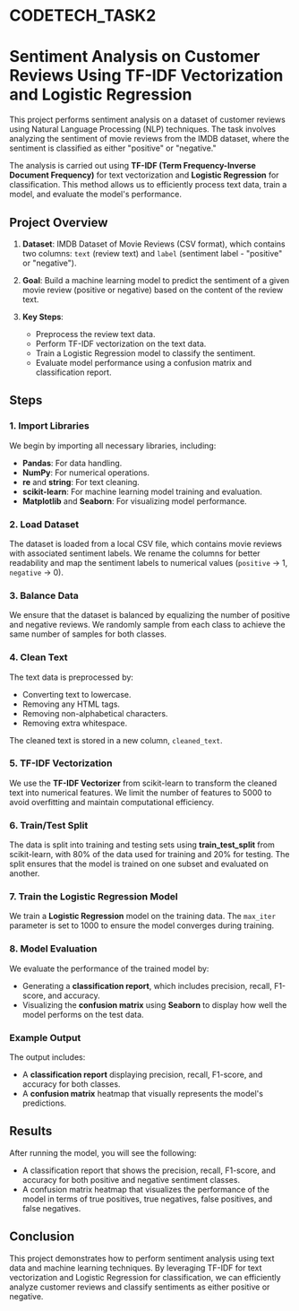 # CODETECH_TASK2

# Sentiment Analysis on Customer Reviews Using TF-IDF Vectorization and Logistic Regression

This project performs sentiment analysis on a dataset of customer reviews using Natural Language Processing (NLP) techniques. The task involves analyzing the sentiment of movie reviews from the IMDB dataset, where the sentiment is classified as either "positive" or "negative."

The analysis is carried out using **TF-IDF (Term Frequency-Inverse Document Frequency)** for text vectorization and **Logistic Regression** for classification. This method allows us to efficiently process text data, train a model, and evaluate the model's performance.

## Project Overview

1. **Dataset**: IMDB Dataset of Movie Reviews (CSV format), which contains two columns: `text` (review text) and `label` (sentiment label - "positive" or "negative").

2. **Goal**: Build a machine learning model to predict the sentiment of a given movie review (positive or negative) based on the content of the review text.

3. **Key Steps**:
   - Preprocess the review text data.
   - Perform TF-IDF vectorization on the text data.
   - Train a Logistic Regression model to classify the sentiment.
   - Evaluate model performance using a confusion matrix and classification report.

## Steps

### 1. Import Libraries
We begin by importing all necessary libraries, including:
- **Pandas**: For data handling.
- **NumPy**: For numerical operations.
- **re** and **string**: For text cleaning.
- **scikit-learn**: For machine learning model training and evaluation.
- **Matplotlib** and **Seaborn**: For visualizing model performance.

### 2. Load Dataset
The dataset is loaded from a local CSV file, which contains movie reviews with associated sentiment labels. We rename the columns for better readability and map the sentiment labels to numerical values (`positive` -> 1, `negative` -> 0).

### 3. Balance Data
We ensure that the dataset is balanced by equalizing the number of positive and negative reviews. We randomly sample from each class to achieve the same number of samples for both classes.

### 4. Clean Text
The text data is preprocessed by:
- Converting text to lowercase.
- Removing any HTML tags.
- Removing non-alphabetical characters.
- Removing extra whitespace.

The cleaned text is stored in a new column, `cleaned_text`.

### 5. TF-IDF Vectorization
We use the **TF-IDF Vectorizer** from scikit-learn to transform the cleaned text into numerical features. We limit the number of features to 5000 to avoid overfitting and maintain computational efficiency.

### 6. Train/Test Split
The data is split into training and testing sets using **train_test_split** from scikit-learn, with 80% of the data used for training and 20% for testing. The split ensures that the model is trained on one subset and evaluated on another.

### 7. Train the Logistic Regression Model
We train a **Logistic Regression** model on the training data. The `max_iter` parameter is set to 1000 to ensure the model converges during training.

### 8. Model Evaluation
We evaluate the performance of the trained model by:
- Generating a **classification report**, which includes precision, recall, F1-score, and accuracy.
- Visualizing the **confusion matrix** using **Seaborn** to display how well the model performs on the test data.

### Example Output
The output includes:
- A **classification report** displaying precision, recall, F1-score, and accuracy for both classes.
- A **confusion matrix** heatmap that visually represents the model's predictions.

## Results

After running the model, you will see the following:
- A classification report that shows the precision, recall, F1-score, and accuracy for both positive and negative sentiment classes.
- A confusion matrix heatmap that visualizes the performance of the model in terms of true positives, true negatives, false positives, and false negatives.

## Conclusion

This project demonstrates how to perform sentiment analysis using text data and machine learning techniques. By leveraging TF-IDF for text vectorization and Logistic Regression for classification, we can efficiently analyze customer reviews and classify sentiments as either positive or negative.
